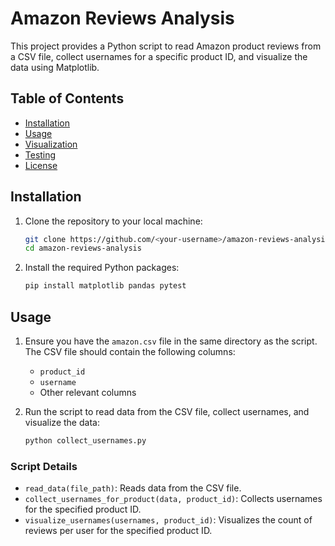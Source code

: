 # Amazon Reviews Analysis

This project provides a Python script to read Amazon product reviews from a CSV file, collect usernames for a specific product ID, and visualize the data using Matplotlib.

## Table of Contents

- [Installation](#installation)
- [Usage](#usage)
- [Visualization](#visualization)
- [Testing](#testing)
- [License](#license)

## Installation

1. Clone the repository to your local machine:
    ```bash
    git clone https://github.com/<your-username>/amazon-reviews-analysis.git
    cd amazon-reviews-analysis
    ```

2. Install the required Python packages:
    ```bash
    pip install matplotlib pandas pytest
    ```

## Usage

1. Ensure you have the `amazon.csv` file in the same directory as the script. The CSV file should contain the following columns:
    - `product_id`
    - `username`
    - Other relevant columns

2. Run the script to read data from the CSV file, collect usernames, and visualize the data:
    ```bash
    python collect_usernames.py
    ```

### Script Details

- `read_data(file_path)`: Reads data from the CSV file.
- `collect_usernames_for_product(data, product_id)`: Collects usernames for the specified product ID.
- `visualize_usernames(usernames, product_id)`: Visualizes the count of reviews per user for the specified product ID.
